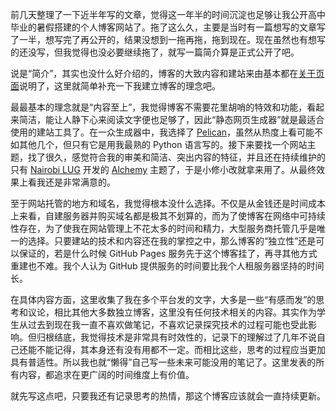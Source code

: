 前几天整理了一下近半年写的文章，觉得这一年半的时间沉淀也足够让我公开高中毕业的暑假搭建的个人博客网站了。拖了这么久，主要是当时有一篇想写的文章写了一半，想写完了再公开的，结果没想到一拖再拖，拖到现在。现在虽然也有想写的还没写，但我觉得也没必要继续拖了，就写一篇简介算是正式公开了吧。

说是“简介”，其实也没什么好介绍的，博客的大致内容和建站来由基本都在[关于页面]({filename}/pages/about.md)说明了，这里就简单补充一下我建立博客的理念吧。

最最基本的理念就是“内容至上”，我觉得博客不需要花里胡哨的特效和功能，看起来简洁，能让人静下心来阅读文字便也足够了，因此“静态网页生成器”就是最适合使用的建站工具了。在一众生成器中，我选择了 [Pelican](https://getpelican.com/)，虽然从热度上看可能不如其他几个，但只有它是用我最熟的 Python 语言写的。接下来要找一个网站主题，找了很久，感觉符合我的审美和简洁、突出内容的特征，并且还在持续维护的只有 [Nairobi LUG](https://github.com/nairobilug) 开发的 [Alchemy](https://github.com/nairobilug/pelican-alchemy) 主题了，于是小修小改就拿来用了。从最终效果上看我还是非常满意的。

至于网站托管的地方和域名，我觉得根本没什么选择。不仅是从金钱还是时间成本上来看，自建服务器并购买域名都是极其不划算的，而为了使博客在网络中可持续性存在，为了使我在网站管理上不花太多的时间和精力，大型服务商托管几乎是唯一的选择。只要建站的技术和内容还在我的掌控之中，那么博客的“独立性”还是可以保证的，若是什么时候 GitHub Pages 服务先于这个博客挂了，再寻其他方式重建也不难。我个人认为 GitHub 提供服务的时间要比我个人租服务器坚持的时间长。

在具体内容方面，这里收集了我在多个平台发的文字，大多是一些“有感而发”的思考和议论，相比其他大多数独立博客，这里没有任何技术相关的内容。其实作为学生从过去到现在我一直不喜欢做笔记，不喜欢记录探究技术的过程可能也受此影响。但归根结底，我觉得技术是非常具有时效性的，记录下的理解过了几年不说自己还能不能记得，其本身还有没有用都不一定。而相比这些，思考的过程应当更加具有普适性。所以我也就“懒得”自己写一些未来可能没用的笔记了。这里发表的所有内容，都追求在更广阔的时间维度上有价值。

就先写这点吧，只要我还有记录思考的热情，那这个博客应该就会一直持续更新。
